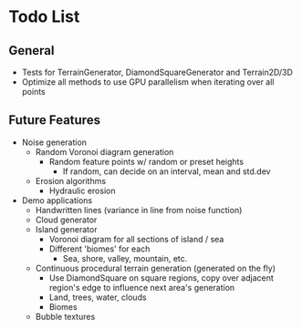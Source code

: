 # Todo List

## General

* Tests for TerrainGenerator, DiamondSquareGenerator and Terrain2D/3D
* Optimize all methods to use GPU parallelism when iterating over all points

## Future Features

* Noise generation
    * Random Voronoi diagram generation
        * Random feature points w/ random or preset heights
            * If random, can decide on an interval, mean and std.dev
    * Erosion algorithms
        * Hydraulic erosion
* Demo applications
    * Handwritten lines (variance in line from noise function)
    * Cloud generator
    * Island generator
        * Voronoi diagram for all sections of island / sea
        * Different 'biomes' for each 
            * Sea, shore, valley, mountain, etc.
    * Continuous procedural terrain generation (generated on the fly)
        * Use DiamondSquare on square regions, copy over adjacent region's edge to influence next area's generation
        * Land, trees, water, clouds
        * Biomes
    * Bubble textures
